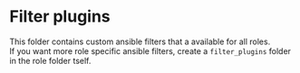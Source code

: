 # Filter plugins

This folder contains custom ansible filters that a available for all roles.  
If you want more role specific ansible filters, create a `filter_plugins` folder in the role folder tself.





